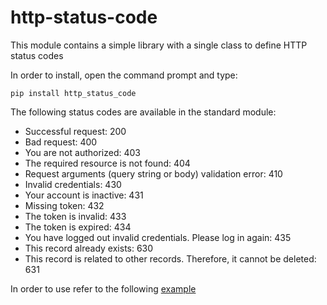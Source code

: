 

# http-status-code
This module contains a simple library with a single class to define HTTP status codes
 
In order to install, open the command prompt and type:
```
pip install http_status_code
```

The following status codes are available in the standard module:
- Successful request: 																200
- Bad request:																		400
- You are not authorized:	            				 							403
- The required resource is not found:												404
- Request arguments (query string or body) validation error: 	            		410
- Invalid credentials:																430
- Your account is inactive:															431
- Missing token:																	432
- The token is invalid:																433
- The token is expired:																434
- You have logged out invalid credentials. Please log in again:						435
- This record already exists:														630
- This record is related to other records. Therefore, it cannot be deleted:			631

In order to use refer to the following [example](https://github.com/Samer92/http_status_code/blob/master/Example.ipynb)
